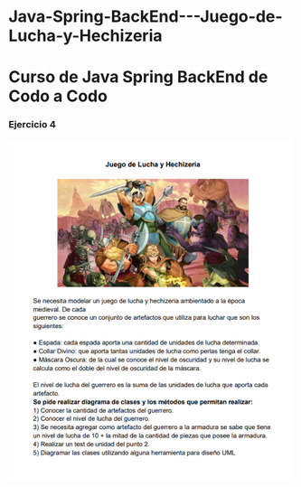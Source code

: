 # Java-Spring-BackEnd---Juego-de-Lucha-y-Hechizeria
<h1>Curso de Java Spring BackEnd de Codo a Codo</h1>

<h3>Ejercicio 4</h3>
<div align="center">
<img src="https://github.com/ArtemioD/Java-Spring-BackEnd---Juego-de-Lucha-y-Hechizeria/blob/main/img/ejercicio.png">
</div>
